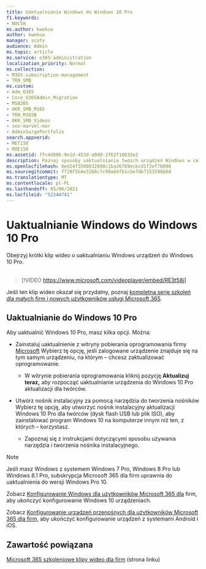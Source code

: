```yaml
---
title: Uaktualnianie Windows do Windows 10 Pro
f1.keywords:
- NOCSH
ms.author: kwekua
author: kwekua
manager: scotv
audience: Admin
ms.topic: article
ms.service: o365-administration
localization_priority: Normal
ms.collection:
- M365-subscription-management
- TRN_SMB
ms.custom:
- Adm_O365
- Core_O365Admin_Migration
- MSB365
- OKR_SMB_M365
- TRN_M365B
- OKR_SMB_Videos
- seo-marvel-mar
- AdminSurgePortfolio
search.appverid:
- MET150
- MOE150
ms.assetid: ffc4d886-9e1d-453d-a0d0-2f62f18635e2
description: Poznaj sposoby uaktualniania twoich urządzeń Windows w celu Windows 10 Pro do korzystania z bardziej zaawansowanych funkcji zabezpieczeń i sieci biznesowych.
ms.openlocfilehash: 0ed24f3560832890c1ba26f89ecbcd1f2ef7b098
ms.sourcegitcommit: ff20f5b4e3268c7c98a84fb1cbe7db7151596b6d
ms.translationtype: MT
ms.contentlocale: pl-PL
ms.lasthandoff: 05/06/2021
ms.locfileid: "52244741"
---
```

# <a name="upgrade-windows-devices-to-windows-10-pro"></a>Uaktualnianie Windows do Windows 10 Pro

Obejrzyj krótki klip wideo o uaktualnianiu Windows urządzeń do Windows 10 Pro.<br><br>

> [!VIDEO https://www.microsoft.com/videoplayer/embed/RE3t58j] 

Jeśli ten klip wideo okazał się przydatny, poznaj [kompletną serię szkoleń dla małych firm i nowych użytkowników usługi Microsoft 365](../business-video/index.yml).

## <a name="upgrade-to-windows-10-pro"></a>Uaktualnianie do Windows 10 Pro
  
Aby uaktualnić Windows 10 Pro, masz kilka opcji. Można:
    
- Zainstaluj uaktualnienie z witryny pobierania oprogramowania firmy [Microsoft](https://go.microsoft.com/fwlink/?LinkID=836951 ) Wybierz tę opcję, jeśli zalogowane urządzenie znajduje się na tym samym urządzeniu, na którym &ndash; chcesz zaktualizować oprogramowanie. 

    - W witrynie pobierania oprogramowania kliknij pozycję **Aktualizuj teraz,** aby rozpocząć uaktualnianie urządzenia do Windows 10 Pro aktualizacji dla twórców. 
    
- Utwórz nośnik instalacyjny [](https://go.microsoft.com/fwlink/?LinkID=836960) za pomocą narzędzia do tworzenia nośników Wybierz tę opcję, aby utworzyć nośnik instalacyjny aktualizacji Windows 10 Pro dla twórców (dysk flash USB lub plik ISO), aby zainstalować program Windows 10 na komputerze innym niż ten, z których &ndash; korzystasz.

    - Zapoznaj się z instrukcjami dotyczącymi sposobu używania narzędzia i tworzenia nośnika instalacyjnego. 

> [!NOTE]
> Jeśli masz Windows z systemem Windows 7 Pro, Windows 8 Pro lub Windows 8.1 Pro, subskrypcja Microsoft 365 dla firm uprawnia do uaktualnienia do wersji Windows Pro 10.
    
Zobacz [Konfigurowanie Windows dla użytkowników Microsoft 365 dla](set-up-windows-devices.md) firm, aby ukończyć konfigurowanie Windows 10 urządzeniach. 
  
Zobacz [Konfigurowanie urządzeń przenośnych dla użytkowników Microsoft 365 dla firm,](set-up-mobile-devices.md) aby ukończyć konfigurowanie urządzeń z systemami Android i iOS. 
  
## <a name="related-content"></a>Zawartość powiązana

[Microsoft 365 szkoleniowe klipy wideo dla firm](../business-video/index.yml) (strona linku)
